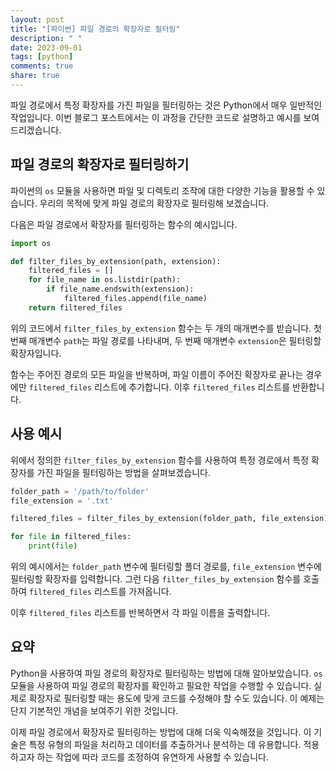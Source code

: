 ```yaml
---
layout: post
title: "[파이썬] 파일 경로의 확장자로 필터링"
description: " "
date: 2023-09-01
tags: [python]
comments: true
share: true
---
```


파일 경로에서 특정 확장자를 가진 파일을 필터링하는 것은 Python에서 매우 일반적인 작업입니다. 이번 블로그 포스트에서는 이 과정을 간단한 코드로 설명하고 예시를 보여드리겠습니다.

## 파일 경로의 확장자로 필터링하기

파이썬의 `os` 모듈을 사용하면 파일 및 디렉토리 조작에 대한 다양한 기능을 활용할 수 있습니다. 우리의 목적에 맞게 파일 경로의 확장자로 필터링해 보겠습니다.

다음은 파일 경로에서 확장자를 필터링하는 함수의 예시입니다.

```python
import os

def filter_files_by_extension(path, extension):
    filtered_files = []
    for file_name in os.listdir(path):
        if file_name.endswith(extension):
            filtered_files.append(file_name)
    return filtered_files
```

위의 코드에서 `filter_files_by_extension` 함수는 두 개의 매개변수를 받습니다. 첫 번째 매개변수 `path`는 파일 경로를 나타내며, 두 번째 매개변수 `extension`은 필터링할 확장자입니다.

함수는 주어진 경로의 모든 파일을 반복하며, 파일 이름이 주어진 확장자로 끝나는 경우에만 `filtered_files` 리스트에 추가합니다. 이후 `filtered_files` 리스트를 반환합니다.

## 사용 예시

위에서 정의한 `filter_files_by_extension` 함수를 사용하여 특정 경로에서 특정 확장자를 가진 파일을 필터링하는 방법을 살펴보겠습니다.

```python
folder_path = '/path/to/folder'
file_extension = '.txt'

filtered_files = filter_files_by_extension(folder_path, file_extension)

for file in filtered_files:
    print(file)
```

위의 예시에서는 `folder_path` 변수에 필터링할 폴더 경로를, `file_extension` 변수에 필터링할 확장자를 입력합니다. 그런 다음 `filter_files_by_extension` 함수를 호출하여 `filtered_files` 리스트를 가져옵니다.

이후 `filtered_files` 리스트를 반복하면서 각 파일 이름을 출력합니다.

## 요약

Python을 사용하여 파일 경로의 확장자로 필터링하는 방법에 대해 알아보았습니다. `os` 모듈을 사용하여 파일 경로의 확장자를 확인하고 필요한 작업을 수행할 수 있습니다. 실제로 확장자로 필터링할 때는 용도에 맞게 코드를 수정해야 할 수도 있습니다. 이 예제는 단지 기본적인 개념을 보여주기 위한 것입니다.

이제 파일 경로에서 확장자로 필터링하는 방법에 대해 더욱 익숙해졌을 것입니다. 이 기술은 특정 유형의 파일을 처리하고 데이터를 추출하거나 분석하는 데 유용합니다. 적용하고자 하는 작업에 따라 코드를 조정하여 유연하게 사용할 수 있습니다.